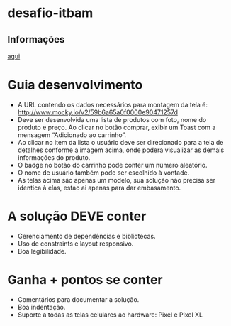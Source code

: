 # desafio-itbam

## Informações
 [aqui](attachments/Teste_Android_v3.pdf)

# Guia desenvolvimento
* A URL contendo os dados necessários para montagem da tela é:
http://www.mocky.io/v2/59b6a65a0f0000e90471257d
* Deve ser desenvolvida uma lista de produtos com foto, nome do produto e preço.
Ao clicar no botão comprar, exibir um Toast com a mensagem “Adicionado ao
carrinho”.
* Ao clicar no item da lista o usuário deve ser direcionado para a tela de detalhes
conforme a imagem acima, onde podera visualizar as demais informações do
produto.
* O badge no botão do carrinho pode conter um número aleatório.
* O nome de usuário também pode ser escolhido à vontade.
* As telas acima são apenas um modelo, sua solução não precisa ser identica à elas,
estao ai apenas para dar embasamento.

# A solução DEVE conter
* Gerenciamento de dependências e bibliotecas.
* Uso de constraints e layout responsivo.
* Boa legibilidade.

# Ganha + pontos se conter
* Comentários para documentar a solução.
* Boa indentação.
* Suporte a todas as telas celulares ao hardware: Pixel e Pixel XL
